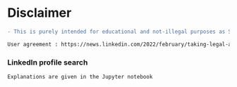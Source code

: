 # Disclaimer

```diff
- This is purely intended for educational and not-illegal purposes as Scraping data off of LinkedIn is against their User Agreement.

User agreement : https://news.linkedin.com/2022/february/taking-legal-action-to-protect-members-against-scraping
```


### LinkedIn profile search

```
Explanations are given in the Jupyter notebook
```
